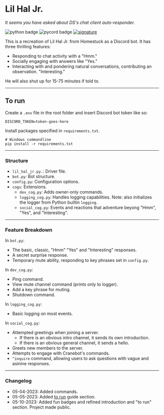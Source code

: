 # Lil Hal Jr.

*It seems you have asked about DS's chat client auto-responder.*

![python badge](https://img.shields.io/badge/python-3.11-fed142?logo=python&style=for-the-badge&labelColor=3776AB&logoColor=fff)
![pycord badge](https://img.shields.io/badge/pycord-2.4.1-d6d6d6?logo=discord&style=for-the-badge&labelColor=6c76e6&logoColor=d6d6d6)
[![signature](https://img.shields.io/badge/crane%20did%20this-support%20hal-ccc?style=for-the-badge&logo=ko-fi)](https://ko-fi.com/wormboy3)


This is a recreation of Lil Hal Jr. from Homestuck as a Discord bot. It has three thrilling features:
- Responding to chat activity with a "Hmm."
- Socially engaging with answers like "Yes."
- Interacting with and pondering natural conversations, contributing an observation. "Interesting."

He will also shut up for 15-75 minutes if told to.


---
## To run

Create a `.env` file in the root folder and insert Discord bot token like so:

```
DISCORD_TOKEN=token-goes-here
```

Install packages specified in `requirements.txt`.

```commandline
# Windows commandline
pip install -r requirements.txt
```


---
### Structure

- `lil_hal_jr.py.`: Driver file.
- `bot.py`: Bot structure.
- `config.py`: Configuration options.
- `cogs`: Extensions.
  - `dev_cog.py`: Adds owner-only commands.
  - `logging_cog.py`: Handles logging capabilities. Note: also initializes the logger from Python builtin `logging`.
  - `social_cog.py`: Events and reactions that adventure beyong "Hmm", "Yes", and "Interesting".


---
### Feature Breakdown

In `bot.py`:
- The basic, classic, "Hmm" "Yes" and "Interesting" responses.
- A secret surprise response.
- Temporary mute ability, responding to key phrases set in `config.py`.

In `dev_cog.py`:
- Ping command.
- View mute channel command (prints only to logger).
- Add a key phrase for muting.
- Shutdown command.

In `logging_cog.py`:
- Basic logging on most events.

In `social_cog.py`:
- Attempted greetings when joining a server.
  - If there is an obvious intro channel, it sends its own introduction.
  - If there is an obvious general channel, it sends a hello.
- Greets new members to the server.
- Attempts to engage with Cranebot's commands.
- `^inquire` command, allowing users to ask questions with vague and asinine responses.


---
### Changelog

- 05-04-2023: Added commands.
- 05-05-2023: Added [to run](#to-run) guide section.
- 05-10-2023: Added fun badges and refined introduction and "to run" section. Project made public.
